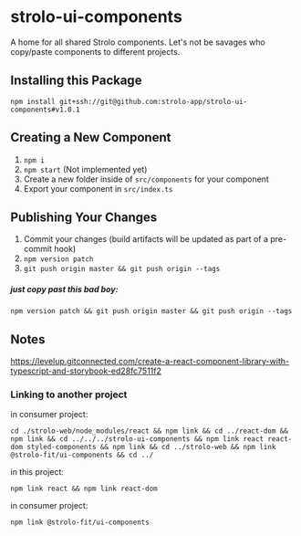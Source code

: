 # strolo-ui-components

A home for all shared Strolo components. Let's not be savages who copy/paste components to different projects.

## Installing this Package

`npm install git+ssh://git@github.com:strolo-app/strolo-ui-components#v1.0.1`

## Creating a New Component

1. `npm i`
2. `npm start` (Not implemented yet)
3. Create a new folder inside of `src/components` for your component
4. Export your component in `src/index.ts`

## Publishing Your Changes

1. Commit your changes (build artifacts will be updated as part of a pre-commit hook)
2. `npm version patch`
3. `git push origin master && git push origin --tags`

##### just copy past this bad boy:

`npm version patch && git push origin master && git push origin --tags`


## Notes

https://levelup.gitconnected.com/create-a-react-component-library-with-typescript-and-storybook-ed28fc7511f2

### Linking to another project

in consumer project:

`cd ./strolo-web/node_modules/react && npm link && cd ../react-dom && npm link && cd ../../../strolo-ui-components && npm link react react-dom styled-components && npm link && cd ../strolo-web && npm link @strolo-fit/ui-components && cd ../`

in this project:

`npm link react && npm link react-dom`

in consumer project:

`npm link @strolo-fit/ui-components`